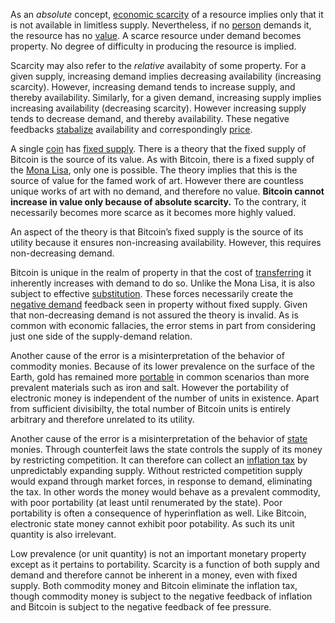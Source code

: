 As an *absolute* concept, [economic scarcity](https://en.m.wikipedia.org/wiki/Scarcity) of a resource implies only that it is not available in limitless supply. Nevertheless, if no [person](Glossary#person) demands it, the resource has no [value](Glossary#value). A scarce resource under demand becomes property. No degree of difficulty in producing the resource is implied.

Scarcity may also refer to the *relative* availabity of some property. For a given supply, increasing demand implies decreasing availability (increasing scarcity). However, increasing demand tends to increase supply, and thereby availability. Similarly, for a given demand, increasing supply implies increasing availability (decreasing scarcity). However increasing supply tends to decrease demand, and thereby availability. These negative feedbacks [stabalize](Stability-Property) availability and correspondingly [price](Glossary#price).

A single [coin](Glossary#coin) has [fixed supply](Inflation-Fallacy). There is a theory that the fixed supply of Bitcoin is the source of its value. As with Bitcoin, there is a fixed supply of the [Mona Lisa](https://en.m.wikipedia.org/wiki/Mona_Lisa), only one is possible. The theory implies that this is the source of value for the famed work of art. However there are countless unique works of art with no demand, and therefore no value. **Bitcoin cannot increase in value only because of absolute scarcity.** To the contrary, it necessarily becomes more scarce as it becomes more highly valued.

An aspect of the theory is that Bitcoin’s fixed supply is the source of its utility because it ensures non-increasing availability. However, this requires non-decreasing demand.

Bitcoin is unique in the realm of property in that the cost of [transferring](Glossary#exchange) it inherently increases with demand to do so. Unlike the Mona Lisa, it is also subject to effective [substitution](Substitution-Principle). These forces necessarily create the [negative demand](Lunar-Fallacy) feedback seen in property without fixed supply. Given that non-decreasing demand is not assured the theory is invalid. As is common with economic fallacies, the error stems in part from considering just one side of the supply-demand relation.

Another cause of the error is a misinterpretation of the behavior of commodity monies. Because of its lower prevalence on the surface of the Earth, gold has remained more [portable](https://en.m.wikipedia.org/wiki/Money#Properties) in common scenarios than more prevalent materials such as iron and salt. However the portability of electronic money is independent of the number of units in existence. Apart from sufficient divisibilty, the total number of Bitcoin units is entirely arbitrary and therefore unrelated to its utility.

Another cause of the error is a misinterpretation of the behavior of [state](Glossary#state) monies. Through counterfeit laws the state controls the supply of its money by restricting competition. It can therefore can collect an [inflation tax](https://en.m.wikipedia.org/wiki/Seigniorage) by unpredictably expanding supply. Without restricted competition supply would expand through market forces, in response to demand, eliminating the tax. In other words the money would behave as a prevalent commodity, with poor portability (at least until renumerated by the state). Poor portability is often a consequence of hyperinflation as well. Like Bitcoin, electronic state money cannot exhibit poor  potability. As such its unit quantity is also irrelevant.

Low prevalence (or unit quantity) is not an important monetary property except as it pertains to portability. Scarcity is a function of both supply and demand and therefore cannot be inherent in a money, even with fixed supply. Both commodity money and Bitcoin eliminate the inflation tax, though commodity money is subject to the negative feedback of inflation and Bitcoin is subject to the negative feedback of fee pressure.